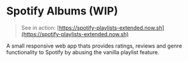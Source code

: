 # Spotify Albums (WIP)
> See in action: [https://spotify-playlists-extended.now.sh](https://spotify-playlists-extended.now.sh)

A small responsive web app thats provides ratings, reviews and genre functionality to Spotify by abusing the vanilla playlist feature.
